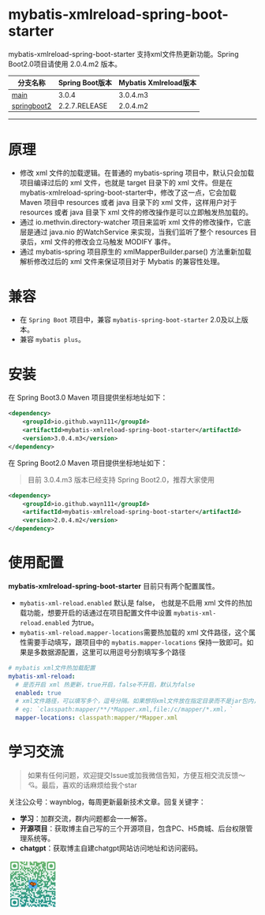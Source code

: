 # mybatis-xmlreload-spring-boot-starter
mybatis-xmlreload-spring-boot-starter 支持xml文件热更新功能。Spring Boot2.0项目请使用 2.0.4.m2 版本。

| 分支名称                                                                                             | Spring Boot版本 | Mybatis Xmlreload版本 |
|--------------------------------------------------------------------------------------------------|---------------|---------------------|
| [main](https://github.com/wayn111/mybatis-xmlreload-spring-boot-starter)                         | 3.0.4         |          3.0.4.m3           |
| [springboot2](https://github.com/wayn111/mybatis-xmlreload-spring-boot-starter/tree/springboot2) | 2.2.7.RELEASE  |         2.0.4.m2            |
---
# 原理
- 修改 xml 文件的加载逻辑。在普通的 mybatis-spring 项目中，默认只会加载项目编译过后的 xml 文件，也就是 target 目录下的 xml 文件。但是在mybatis-xmlreload-spring-boot-starter中，修改了这一点，它会加载 Maven 项目中 resources 或者 java 目录下的 xml 文件，这样用户对于 resources 或者 java 目录下 xml 文件的修改操作是可以立即触发热加载的。
- 通过 io.methvin.directory-watcher 项目来监听 xml 文件的修改操作，它底层是通过 java.nio 的WatchService 来实现，当我们监听了整个 resources 目录后，xml 文件的修改会立马触发 MODIFY 事件。
- 通过 mybatis-spring 项目原生的 xmlMapperBuilder.parse() 方法重新加载解析修改过后的 xml 文件来保证项目对于 Mybatis 的兼容性处理。

# 兼容
- 在 `Spring Boot` 项目中，兼容 `mybatis-spring-boot-starter` 2.0及以上版本。
- 兼容 `mybatis plus`。

# 安装
在 Spring Boot3.0 Maven 项目提供坐标地址如下：
```xml
<dependency>
    <groupId>io.github.wayn111</groupId>
    <artifactId>mybatis-xmlreload-spring-boot-starter</artifactId>
    <version>3.0.4.m3</version>
</dependency>
```
在 Spring Boot2.0 Maven 项目提供坐标地址如下：

> 目前 3.0.4.m3 版本已经支持 Spring Boot2.0，推荐大家使用
```xml
<dependency>
    <groupId>io.github.wayn111</groupId>
    <artifactId>mybatis-xmlreload-spring-boot-starter</artifactId>
    <version>2.0.4.m2</version>
</dependency>
```

# 使用配置
**mybatis-xmlreload-spring-boot-starter** 目前只有两个配置属性。
- `mybatis-xml-reload.enabled` 默认是 false， 也就是不启用 xml 文件的热加载功能，想要开启的话通过在项目配置文件中设置 `mybatis-xml-reload.enabled` 为true。
- `mybatis-xml-reload.mapper-locations`需要热加载的 xml 文件路径，这个属性需要手动填写，跟项目中的 `mybatis.mapper-locations` 保持一致即可。如果是多数据源配置，这里可以用逗号分割填写多个路径
```yml
# mybatis xml文件热加载配置
mybatis-xml-reload:
  # 是否开启 xml 热更新，true开启，false不开启，默认为false
  enabled: true
  # xml文件路径，可以填写多个，逗号分隔。如果想将xml文件放在指定目录而不是jar包内，可以用file前缀指定本地目录，例如 file:/c/mapper/*.xml
  # eg: `classpath:mapper/**/*Mapper.xml,file:/c/mapper/*.xml，`
  mapper-locations: classpath:mapper/*Mapper.xml
```
# 学习交流
> 如果有任何问题，欢迎提交Issue或加我微信告知，方便互相交流反馈～ 💘。最后，喜欢的话麻烦给我个star

关注公众号：waynblog，每周更新最新技术文章。回复关键字：
- **学习**：加群交流，群内问题都会一一解答。
- **开源项目**：获取博主自己写的三个开源项目，包含PC、H5商城、后台权限管理系统等。
- **chatgpt**：获取博主自建chatgpt网站访问地址和访问密码。

<img src="images/wx-mp-code.png" width = "100" />
